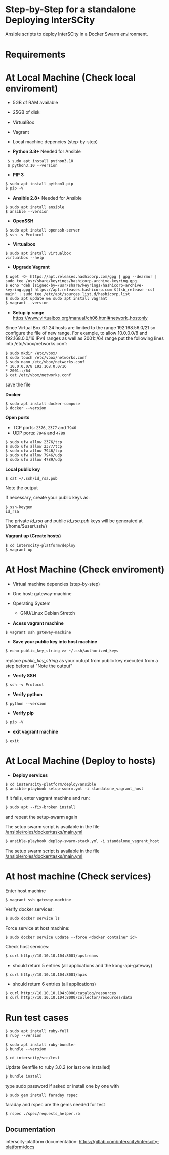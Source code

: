 # Step-by-Step for a standalone Deploying InterSCity

Ansible scripts to deploy InterSCity in a Docker Swarm environment.

# Requirements

# At Local Machine (Check local enviroment)

* 5GB of RAM available
* 25GB of disk
* VirtualBox
* Vagrant

* Local machine depencies (step-by-step)

 - **Python 3.8+** Needed for Ansible
 ```
  $ sudo apt install python3.10
  $ python3.10 --version
  ```
 - **PIP 3**
  ```
  $ sudo apt install python3-pip
  $ pip -V
  ```
 - **Ansible 2.8+** Needed for Ansible
  ```
  $ sudo apt install ansible
  $ ansible --version
  ```
 - **OpenSSH**
  ```
  $ sudo apt install openssh-server
  $ ssh -v Protocol
  ```

  - **Virtualbox**
  ```
  $ sudo apt install virtualbox
  virtualbox --help
  ```
  - **Upgrade Vagrant**

  ```
  $ wget -O- https://apt.releases.hashicorp.com/gpg | gpg --dearmor | sudo tee /usr/share/keyrings/hashicorp-archive-keyring.gpg
  $ echo "deb [signed-by=/usr/share/keyrings/hashicorp-archive-keyring.gpg] https://apt.releases.hashicorp.com $(lsb_release -cs) main" | sudo tee /etc/apt/sources.list.d/hashicorp.list
  $ sudo apt update && sudo apt install vagrant
  $ vagrant --version
  ```
   - **Setup ip range**
  https://www.virtualbox.org/manual/ch06.html#network_hostonly
  
  Since Virtual Box 6.1.24 hosts are limited to the range 192.168.56.0/21 so configure the file of new range.
  For example, to allow 10.0.0.0/8 and 192.168.0.0/16 IPv4 ranges as well as 2001::/64 range put the following lines
into /etc/vbox/networks.conf:
  ```
  $ sudo mkdir /etc/vbox/
  $ sudo touch /etc/vbox/networks.conf 
  $ sudo nano /etc/vbox/networks.conf
  * 10.0.0.0/8 192.168.0.0/16
  * 2001::/64
  $ cat /etc/vbox/networks.conf
  ```
  save the file
  
 **Docker**
  ```
 $ sudo apt install docker-compose
 $ docker --version
  ```
 **Open ports**
  - TCP ports: `2376`, `2377` and `7946`
  - UDP ports: `7946` and `4789`
  ```
  $ sudo ufw allow 2376/tcp
  $ sudo ufw allow 2377/tcp
  $ sudo ufw allow 7946/tcp
  $ sudo ufw allow 7946/udp
  $ sudo ufw allow 4789/udp
  ```
  **Local public key**
  ```
  $ cat ~/.ssh/id_rsa.pub
  ```
  Note the output

  If necessary, create your public keys as:
  ```
  $ ssh-keygen
  id_rsa
  ```
  The private *id_rsa* and public *id_rsa.pub* keys will be generated at (/home/$user/.ssh/)

**Vagrant up (Create hosts)**
  ```
  $ cd interscity-platform/deploy
  $ vagrant up
  ```

# At Host Machine (Check enviroment)

* Virtual machine depencies (step-by-step)

* One host: gateway-machine
* Operating System
  - GNU/Linux Debian Stretch

 - **Acess vagrant machine**
  ```
  $ vagrant ssh gateway-machine
  ```
 - **Save your public key into host machine**
  ```
  $ echo public_key_string >> ~/.ssh/authorized_keys
  ```
  replace *public_key_string* as your outupt from public key executed from a step before at "Note the output"

 - **Verify SSH**
  ```
  $ ssh -v Protocol
  ```
 - **Verify python**
  ```
  $ python --version
  ```
 - **Verify pip**
  ```
  $ pip -V
  ```
 - **exit vagrant machine**
  ```
  $ exit
  ```
# At Local Machine (Deploy to hosts)

 - **Deploy services**
  ```
  $ cd insterscity-platform/deploy/ansible
  $ ansible-playbook setup-swarm.yml -i standalone_vagrant_host
  ```
  If it fails, enter vagrant machine and run:
  ```
  $ sudo apt --fix-broken install
  ```
  and repeat the setup-swarm again

  The setup swarm script is available in the file [/ansible/roles/docker/tasks/main.yml](./ansible/roles/docker/tasks/main.yml)
  ```
  $ ansible-playbook deploy-swarm-stack.yml -i standalone_vagrant_host
  ```
  The setup swarm script is available in the file [/ansible/roles/docker/tasks/main.yml](./ansible/roles/docker/tasks/main.yml)

# At host machine (Check services)

  Enter host machine
  ```
  $ vagrant ssh gateway-machine
  ```
  Verify docker services:
  ```
  $ sudo docker service ls
  ```
  Force service at host machine:
  ```
  $ sudo docker service update --force <docker container id>
  ```
  Check host services:
  ```
  $ curl http://10.10.10.104:8001/upstreams
  ```
  - should return 5 entries (all applications and the kong-api-gateway)
  ```
  $ curl http://10.10.10.104:8001/apis
  ```
  - should return 6 entries (all applications)
  ```
  $ curl http://10.10.10.104:8000/catalog/resources
  $ curl http://10.10.10.104:8000/collector/resources/data
  ```

  # Run test cases
  ```
  $ sudo apt install ruby-full
  $ ruby --version
  ```
  ```
  $ sudo apt install ruby-bundler
  $ bundle --version
  ```
  ```
  $ cd interscity/src/test
  ```
  Update Gemfile to ruby 3.0.2 (or last one installed)
  ```
  $ bundle install
  ```
  type sudo password if asked
  or install one by one with
  ```
  $ sudo gem install faraday rspec
  ```
  faraday and rspec are the gems needed for test
  ```
  $ rspec ./spec/requests_helper.rb
  ```
  ## Documentation ##
  
   interscity-platform documentation: https://gitlab.com/interscity/interscity-platform/docs

